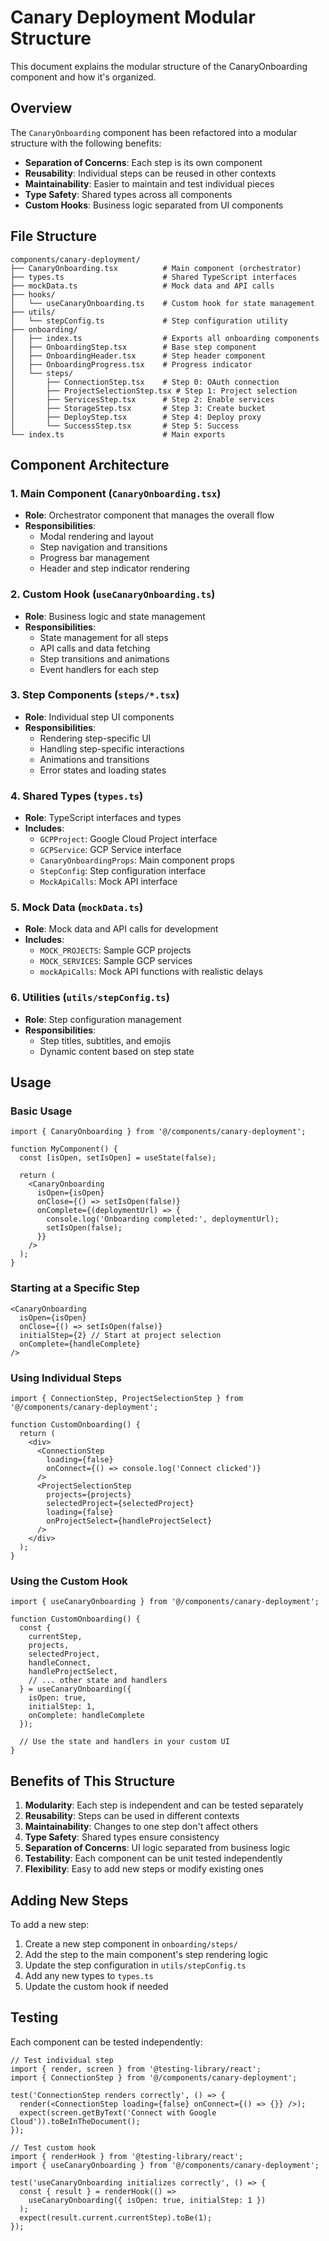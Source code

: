 # Canary Deployment Modular Structure

This document explains the modular structure of the CanaryOnboarding component and how it's organized.

## Overview

The `CanaryOnboarding` component has been refactored into a modular structure with the following benefits:

- **Separation of Concerns**: Each step is its own component
- **Reusability**: Individual steps can be reused in other contexts
- **Maintainability**: Easier to maintain and test individual pieces
- **Type Safety**: Shared types across all components
- **Custom Hooks**: Business logic separated from UI components

## File Structure

```
components/canary-deployment/
├── CanaryOnboarding.tsx          # Main component (orchestrator)
├── types.ts                      # Shared TypeScript interfaces
├── mockData.ts                   # Mock data and API calls
├── hooks/
│   └── useCanaryOnboarding.ts    # Custom hook for state management
├── utils/
│   └── stepConfig.ts             # Step configuration utility
├── onboarding/
│   ├── index.ts                  # Exports all onboarding components
│   ├── OnboardingStep.tsx        # Base step component
│   ├── OnboardingHeader.tsx      # Step header component
│   ├── OnboardingProgress.tsx    # Progress indicator
│   └── steps/
│       ├── ConnectionStep.tsx    # Step 0: OAuth connection
│       ├── ProjectSelectionStep.tsx # Step 1: Project selection
│       ├── ServicesStep.tsx      # Step 2: Enable services
│       ├── StorageStep.tsx       # Step 3: Create bucket
│       ├── DeployStep.tsx        # Step 4: Deploy proxy
│       └── SuccessStep.tsx       # Step 5: Success
└── index.ts                      # Main exports
```

## Component Architecture

### 1. Main Component (`CanaryOnboarding.tsx`)
- **Role**: Orchestrator component that manages the overall flow
- **Responsibilities**:
  - Modal rendering and layout
  - Step navigation and transitions
  - Progress bar management
  - Header and step indicator rendering

### 2. Custom Hook (`useCanaryOnboarding.ts`)
- **Role**: Business logic and state management
- **Responsibilities**:
  - State management for all steps
  - API calls and data fetching
  - Step transitions and animations
  - Event handlers for each step

### 3. Step Components (`steps/*.tsx`)
- **Role**: Individual step UI components
- **Responsibilities**:
  - Rendering step-specific UI
  - Handling step-specific interactions
  - Animations and transitions
  - Error states and loading states

### 4. Shared Types (`types.ts`)
- **Role**: TypeScript interfaces and types
- **Includes**:
  - `GCPProject`: Google Cloud Project interface
  - `GCPService`: GCP Service interface
  - `CanaryOnboardingProps`: Main component props
  - `StepConfig`: Step configuration interface
  - `MockApiCalls`: Mock API interface

### 5. Mock Data (`mockData.ts`)
- **Role**: Mock data and API calls for development
- **Includes**:
  - `MOCK_PROJECTS`: Sample GCP projects
  - `MOCK_SERVICES`: Sample GCP services
  - `mockApiCalls`: Mock API functions with realistic delays

### 6. Utilities (`utils/stepConfig.ts`)
- **Role**: Step configuration management
- **Responsibilities**:
  - Step titles, subtitles, and emojis
  - Dynamic content based on step state

## Usage

### Basic Usage
```tsx
import { CanaryOnboarding } from '@/components/canary-deployment';

function MyComponent() {
  const [isOpen, setIsOpen] = useState(false);
  
  return (
    <CanaryOnboarding
      isOpen={isOpen}
      onClose={() => setIsOpen(false)}
      onComplete={(deploymentUrl) => {
        console.log('Onboarding completed:', deploymentUrl);
        setIsOpen(false);
      }}
    />
  );
}
```

### Starting at a Specific Step
```tsx
<CanaryOnboarding
  isOpen={isOpen}
  onClose={() => setIsOpen(false)}
  initialStep={2} // Start at project selection
  onComplete={handleComplete}
/>
```

### Using Individual Steps
```tsx
import { ConnectionStep, ProjectSelectionStep } from '@/components/canary-deployment';

function CustomOnboarding() {
  return (
    <div>
      <ConnectionStep 
        loading={false}
        onConnect={() => console.log('Connect clicked')}
      />
      <ProjectSelectionStep
        projects={projects}
        selectedProject={selectedProject}
        loading={false}
        onProjectSelect={handleProjectSelect}
      />
    </div>
  );
}
```

### Using the Custom Hook
```tsx
import { useCanaryOnboarding } from '@/components/canary-deployment';

function CustomOnboarding() {
  const {
    currentStep,
    projects,
    selectedProject,
    handleConnect,
    handleProjectSelect,
    // ... other state and handlers
  } = useCanaryOnboarding({ 
    isOpen: true, 
    initialStep: 1,
    onComplete: handleComplete 
  });

  // Use the state and handlers in your custom UI
}
```

## Benefits of This Structure

1. **Modularity**: Each step is independent and can be tested separately
2. **Reusability**: Steps can be used in different contexts
3. **Maintainability**: Changes to one step don't affect others
4. **Type Safety**: Shared types ensure consistency
5. **Separation of Concerns**: UI logic separated from business logic
6. **Testability**: Each component can be unit tested independently
7. **Flexibility**: Easy to add new steps or modify existing ones

## Adding New Steps

To add a new step:

1. Create a new step component in `onboarding/steps/`
2. Add the step to the main component's step rendering logic
3. Update the step configuration in `utils/stepConfig.ts`
4. Add any new types to `types.ts`
5. Update the custom hook if needed

## Testing

Each component can be tested independently:

```tsx
// Test individual step
import { render, screen } from '@testing-library/react';
import { ConnectionStep } from '@/components/canary-deployment';

test('ConnectionStep renders correctly', () => {
  render(<ConnectionStep loading={false} onConnect={() => {}} />);
  expect(screen.getByText('Connect with Google Cloud')).toBeInTheDocument();
});

// Test custom hook
import { renderHook } from '@testing-library/react';
import { useCanaryOnboarding } from '@/components/canary-deployment';

test('useCanaryOnboarding initializes correctly', () => {
  const { result } = renderHook(() => 
    useCanaryOnboarding({ isOpen: true, initialStep: 1 })
  );
  expect(result.current.currentStep).toBe(1);
});
``` 